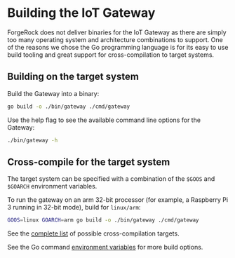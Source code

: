 # Building the IoT Gateway

ForgeRock does not deliver binaries for the IoT Gateway as there are simply too many operating system and
architecture combinations to support. One of the reasons we chose the Go programming language is for its easy to use
build tooling and great support for cross-compilation to target systems.  

## Building on the target system

Build the Gateway into a binary:

```bash
go build -o ./bin/gateway ./cmd/gateway
```

Use the help flag to see the available command line options for the Gateway:

```bash
./bin/gateway -h
```

## Cross-compile for the target system

The target system can be specified with a combination of the `$GOOS` and `$GOARCH` environment variables.

To run the gateway on an arm 32-bit processor (for example, a Raspberry Pi 3 running in 32-bit mode), build for
`linux/arm`:

```bash
GOOS=linux GOARCH=arm go build -o ./bin/gateway ./cmd/gateway
```

See the [complete list](https://golang.org/doc/install/source#environment) of possible cross-compilation targets.

See the Go command [environment variables](https://golang.org/cmd/go/#hdr-Environment_variables) for more build options.
